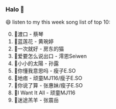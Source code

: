 

### Halo 👋

😄 listen to my this week song list of top 10:

0. 🌈渡口 - 蔡琴
1. 🌈蓝莲花 - 黄琬婷
2. 🌈一次就好 - 房东的猫
3. 🌈爱要怎么说出口 - 澪恩Seiwen
4. 🌈小小的太陽 - 孙露
5. 🌈你懂我意思吗 - 瘦子E.SO
6. 🌈地痞 - 顽童MJ116/瘦子E.SO
7. 🌈你说了算 - 张惠妹/瘦子E.SO
8. 🌈I Want It All - 顽童MJ116
9. 🌈迷途羔羊 - 张震岳

